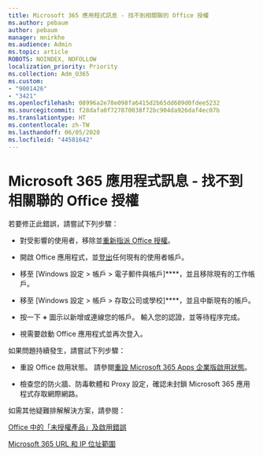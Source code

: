 ```yaml
---
title: Microsoft 365 應用程式訊息 - 找不到相關聯的 Office 授權
ms.author: pebaum
author: pebaum
manager: mnirkhe
ms.audience: Admin
ms.topic: article
ROBOTS: NOINDEX, NOFOLLOW
localization_priority: Priority
ms.collection: Adm_O365
ms.custom:
- "9001426"
- "3421"
ms.openlocfilehash: 08996a2e78e098fa6415d2b65dd609d0fdee5232
ms.sourcegitcommit: f28dafa0f727870038f72bc904da926daf4ec07b
ms.translationtype: HT
ms.contentlocale: zh-TW
ms.lasthandoff: 06/05/2020
ms.locfileid: "44581642"
---
```

# <a name="microsoft-365-apps-message---couldnt-find-office-licenses-associated"></a>Microsoft 365 應用程式訊息 - 找不到相關聯的 Office 授權

若要修正此錯誤，請嘗試下列步驟：

- 對受影響的使用者，移除並[重新指派 Office 授權](https://docs.microsoft.com/microsoft-365/admin/manage/assign-licenses-to-users)。

- 開啟 Office 應用程式，並[登出](https://support.office.com/article/sign-out-of-office-5a20dc11-47e9-4b6f-945d-478cb6d92071)任何現有的使用者帳戶。

- 移至 [Windows 設定 > 帳戶 > 電子郵件與帳戶]****，並且移除現有的工作帳戶。

- 移至 [Windows 設定 > 帳戶 > 存取公司或學校]****，並且中斷現有的帳戶。

- 按一下 **+** 圖示以新增或連線您的帳戶。 輸入您的認證，並等待程序完成。

- 視需要啟動 Office 應用程式並再次登入。

如果問題持續發生，請嘗試下列步驟：

- 重設 Office 啟用狀態。 請參閱[重設 Microsoft 365 Apps 企業版啟用狀態](https://docs.microsoft.com/office365/troubleshoot/activation/reset-office-365-proplus-activation-state)。

- 檢查您的防火牆、防毒軟體和 Proxy 設定，確認未封鎖 Microsoft 365 應用程式存取網際網路。 

如需其他疑難排解解決方案，請參閱：

[Office 中的「未授權產品」及啟用錯誤](https://support.office.com/Article/0d23d3c0-c19c-4b2f-9845-5344fedc4380?wt.mc_id=Alchemy_ClientDIA)

[Microsoft 365 URL 和 IP 位址範圍](https://docs.microsoft.com/office365/enterprise/urls-and-ip-address-ranges)
